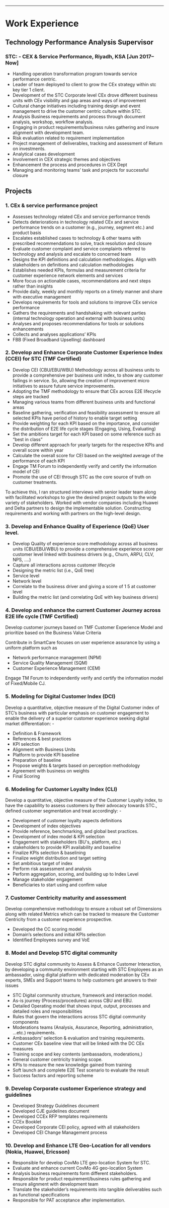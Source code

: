 
---


# Work Experience

## Technology Performance Analysis Supervisor
### STC: - CEX & Service Performance, Riyadh, KSA [Jun 2017–Now]

-	Handling operation transformation program towards service performance centric.
-	Leader of team deployed to client to grow the CEx strategy within stc key tier 1 client. 
-	Development of the STC Corporate level CEx drove different business units with CEx visibility and gap areas and ways of improvement
-	Cultural change initiatives including training design and event management to drive the customer centric culture within STC. 
-	Analysis Business requirements and process through document analysis, workshop, workflow analysis.
-	Engaging in product requirements/business rules gathering and insure alignment with development team.
-	Risk evaluation related to requirement implementation
-	Project management of deliverables, tracking and assessment of Return on investments.
-	Analytical cases development
-	Involvement in CEX strategic themes and objectives
-	Enhancement the process and procedures in CEX Dept
-	Managing and monitoring teams’ task and projects for successful closure

## Projects
### 1.	CEx & service performance project

-	Assesses technology related CEx and service performance trends
-	Detects deteriorations in technology related CEx and service performance trends on a customer (e.g., journey, segment etc.) and product basis
-	Escalates established cases to technology & other teams with prescribed recommendations to solve, track resolution and closure
-	Evaluate customer complaint and service complaints referred to technology and analysis and escalate to concerned team
-	Designs the KPI definitions and calculation methodologies. Align with stakeholders on definitions and calculation methodologies
-	Establishes needed KPIs, formulas and measurement criteria for customer experience network elements and services
-	More focus on actionable cases, recommendations and next steps rather than insights
-	Provide daily, weekly and monthly reports on a timely manner and share with executive management
-	Develops requirements for tools and solutions to improve CEx service performance
-	Gathers the requirements and handshaking with relevant parties (internal technology operation and external with business units)
-	Analyses and proposes recommendations for tools or solutions enhancements
-	Collects and analyses applications’ KPIs
-	FBB (Fixed Broadband Upselling) dashboard

### 2.	Develop and Enhance Corporate Customer Experience Index (CCEI) for STC (TMF Certified)

-	Develop CEI (CBU/EBU/WBU) Methodology across all business units to provide a comprehensive per business unit index, to show any customer failings in service. So, allowing the creation of improvement micro initiatives to assure future service improvements. 
-	Adopting the TMF methodology to ensure that CEx across E2E lifecycle steps are tracked
-	Managing various teams from different business units and functional areas
-	Baseline gathering, verification and feasibility assessment to ensure all selected KPIs have period of history to enable target setting
-	Provide weighting for each KPI based on the importance, and consider the distribution of E2E life cycle stages (Engaging, Using, Evaluating)
-	Set the ambitions target for each KPI based on some reference such as “best in class” 
-	Develop different approach for yearly targets for the respective KPIs and overall score within year
-	Calculate the overall score for CEI based on the weighted average of the performance of each KPI
-	Engage TM Forum to independently verify and certify the information model of CEI
-	Promote the use of CEI through STC as the core source of truth on customer treatments.

To achieve this, I ran structured interviews with senior leader team along with facilitated workshops to give the desired project outputs to the wide variety of stakeholders.
Worked with vendor companies including Huawei and Delta partners to design the implementable solution. Constructing requirements and working with partners on the high-level design.  

### 3.	Develop and Enhance Quality of Experience (QoE) User level. 

-	Develop Quality of experience score methodology across all business units (CBU/EBU/WBU) to provide a comprehensive experience score per customer level linked with business drivers (e.g., Churn, ARPU, CLV, NPS, ….)
-	Capture all interactions across customer lifecycle
-	Designing the metric list (i.e., QoE tree)
-	Service level
-	Network level
-	Correlate to the business driver and giving a score of 1 5 at customer level
-	Building the metric list (and correlating QoE with key business drivers)

### 4.	Develop and enhance the current Customer Journey across E2E life cycle (TMF Certified)

Develop customer journeys based on TMF Customer Experience Model and prioritize based on the Business Value Criteria

Contribute in SmartCare focuses on user experience assurance by using a uniform platform such as
-	Network performance management (NPM)
-	Service Quality Management (SQM)
-	Customer Experience Management (CEM)

Engage TM Forum to independently verify and certify the information model of Fixed/Mobile CJ.

### 5.	Modeling for Digital Customer Index (DCI)

Develop a quantitative, objective measure of the Digital Customer index of STC’s business with particular emphasis on customer engagement to enable the delivery of a superior customer experience seeking digital market differentiation: -
-	Definition & Framework
-	References & best practices
-	KPI selection
-	Alignment with Business Units
-	Platform to provide KPI baseline
-	Preparation of baseline
-	Propose weights & targets based on perception methodology
-	Agreement with business on weights
-	Final Scoring

### 6.	Modeling for Customer Loyalty Index (CLI)

Develop a quantitative, objective measure of the Customer Loyalty index, to have the capability to assess customers by their advocacy towards STC., defined customer segmentation and treat accordingly: - 
-	Development of customer loyalty aspects definitions
-	Development of index objectives
-	Provide reference, benchmarking, and global best practices.
-	Development of index model & KPI selection 
-	Engagement with stakeholders (BU's, platform, etc.)
-	stakeholders to provide KPI availability and baseline
-	Finalize KPIs selection & baselining
-	Finalize weight distribution and target setting
-	Set ambitious target of index
-	Perform risk assessment and analysis
-	Perform aggregation, scoring, and building up to Index Level
-	Manage stakeholder engagement
-	Beneficiaries to start using and confirm value

### 7.	Customer Centricity maturity and assessment

Develop comprehensive methodology to ensure a robust set of Dimensions along with related Metrics which can be tracked to measure the Customer Centricity from a customer experience prospective.
-	Developed the CC scoring model
-	Domain’s selections and initial KPIs selection
-	Identified Employees survey and VoE

### 8.	Model and Develop STC digital community

Develop STC digital community to Assess & Enhance Customer Interaction, by developing a community environment starting with STC Employees as an ambassador, using digital platform with dedicated moderation by CEx experts, SMEs and Support teams to help customers get answers to their issues
-	STC Digital community structure, framework and interaction model.
-	As-is journey (Process/procedures) across CBU and EBU. 
-	Detailed Operating model that shows input, output, processes and detailed roles and responsibilities 
-	Rules that govern the interactions across STC digital community components
-	Moderations teams (Analysis, Assurance, Reporting, administration, ...etc.) requirements.
-	Ambassadors’ selection & evaluation and training requirements. 
-	Customer CEx baseline view that will be linked with the DC CEx measures 
-	Training scope and key contents (ambassadors, moderations,)
-	General customer centricity training scope.
-	KPIs to measure the new knowledge gained from training
-	Soft launch and complete E2E Test scenario to evaluate the result
-	Success factors and reporting scheme  

### 9.	Develop Corporate customer Experience strategy and guidelines

-	Developed Strategy Guidelines document
-	Developed CJE guidelines document
-	Developed CCEx RFP templates requirements
-	CCEx Booklet
-	Developed Corporate CEI policy, agreed with all stakeholders
-	Developed CEI Change Management process

### 10.	Develop and Enhance LTE Geo-Location for all vendors (Nokia, Huawei, Ericsson)

-	Responsible for develop CovMo LTE geo-location System for STC.
-	Evaluate and enhance current CovMo 4G geo-location System
-	Analysis business requirements form different stakeholders.
-	Responsible for product requirement/business rules gathering and ensure alignment with development team
-	Translate the stakeholder’s requirements into tangible deliverables such as functional specifications
-	Responsible for PAT acceptance after implementation.

```

